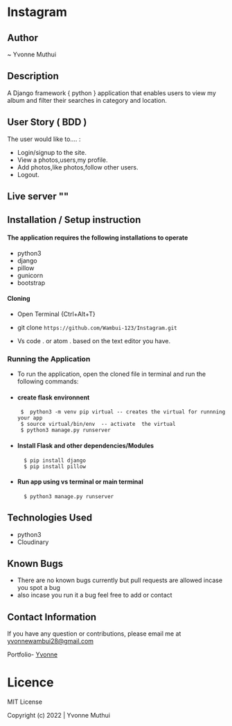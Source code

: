 # Instagram
## Author

~ Yvonne Muthui
## Description

A Django framework { python } application that enables users to view my album and filter their searches in category and location.

## User Story ( BDD ) 
The user would like to.... :
+  Login/signup to the site.
+  View a photos,users,my profile.
+  Add photos,like photos,follow other users.
+  Logout.

## Live server ""


## Installation / Setup instruction

#### The application requires the following installations to operate 
* python3
* django
* pillow
* gunicorn
* bootstrap

#### Cloning

* Open Terminal {Ctrl+Alt+T}

* git clone ``https://github.com/Wambui-123/Instagram.git``



* Vs code . or atom . based on the text editor you have.

### Running the Application
* To run the application, open the cloned file in terminal and run the following commands:
 * #### create flask environnent
        $  python3 -m venv pip virtual -- creates the virtual for runnning your app      
        $ source virtual/bin/env  -- activate  the virtual
        $ python3 manage.py runserver
        
* #### Install Flask and other dependencies/Modules
        $ pip install django
        $ pip install pillow
        
* #### Run app using vs terminal or main terminal
        $ python3 manage.py runserver



## Technologies Used

* python3
* Cloudinary


## Known Bugs
* There are no known bugs currently but pull requests are allowed incase you spot a bug
* also incase you run it a bug feel free to add or contact

## Contact Information 

If you have any question or contributions, please email me at [yvonnewambui28@gmail.com](yvonnewambui28@gmail.com)




Portfolio- [Yvonne](https://github.com/Wambui-123/Instagram.git)
# Licence

MIT License

 Copyright (c) 2022 | Yvonne Muthui